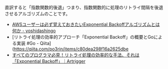 直訳すると「指数関数的後退」つまり、指数関数的に処理のリトライ間隔を後退させるアルゴリズムのことです。
 - [AWSユーザーは必ず覚えておきたいExponential Backoffアルゴリズムとは何か - yoshidashingo](https://yoshidashingo.hatenablog.com/entry/2014/08/17/135017)
 - [リトライ処理の効率的アプローチ「Exponential Backoff」の概要とGoによる実装 #Go - Qiita](https://qiita.com/po3rin/items/c80dea298f16a2625dbe
 - [すべてのプログラマ必見！リトライ処理の効率的な手法、それは「Exponential Backoff」｜Artrigger](https://note.com/artrigger_jp/n/n0795148b062d)